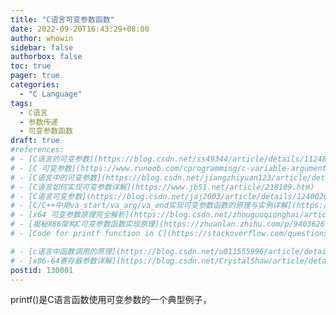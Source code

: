 ```yaml
---
title: "C语言可变参数函数"
date: 2022-09-20T16:43:29+08:00
author: whowin
sidebar: false
authorbox: false
toc: true
pager: true
categories:
  - "C Language"
tags:
  - C语言
  - 参数传递
  - 可变参数函数
draft: true
#references: 
# - [C语言的可变参数](https://blog.csdn.net/ss49344/article/details/112482076)
# - [C 可变参数](https://www.runoob.com/cprogramming/c-variable-arguments.html)
# - [C语言中的可变参数](https://blog.csdn.net/jiangzhiyuan123/article/details/119055589)
# - [C语言如何实现可变参数详解](https://www.jb51.net/article/218109.htm)
# - [C语言可变参数](https://blog.csdn.net/jaj2003/article/details/124002649)
# - [C/C++中用va_start/va_arg/va_end实现可变参数函数的原理与实例详解](https://blog.csdn.net/slvher/article/details/9881171)
# - [x64 可变参数原理完全解析](https://blog.csdn.net/zhouguoqionghai/article/details/122256308)
# - [揭秘X86架构C可变参数函数实现原理](https://zhuanlan.zhihu.com/p/94036267)
# - [Code for printf function in C](https://stackoverflow.com/questions/4867229/code-for-printf-function-in-c)

# - [c语言中函数调用的原理](https://blog.csdn.net/u011555996/article/details/70211541)
# - [x86-64寄存器参数详解](https://blog.csdn.net/CrystalShaw/article/details/124172238)
postid: 130001
---
```


printf()是C语言函数使用可变参数的一个典型例子，
<!--more-->



